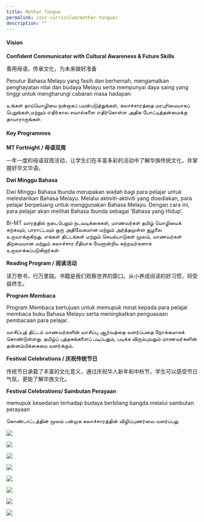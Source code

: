 ```yaml
---
title: Mother Tongue
permalink: /our-curriculum/mother-tongue/
description: ""
---
```

#### Vision

**Confident Communicator with Cultural Awareness & Future Skills**

善用母语，传承文化，为未来做好准备

Penutur Bahasa Melayu yang fasih dan berhemah, mengamalkan penghayatan nilai dan budaya Melayu serta mempunyai daya saing yang tinggi untuk mengharungi cabaran masa hadapan


உங்கள் தாய்மொழியை நன்றாகப் பயன்படுத்துங்கள், கலாச்சாரத்தை மரபுரிமையாகப் பெறுங்கள்,மற்றும் எதிர்கால சவால்களை எதிர்கொள்ள அதிக போட்டித்தன்மைக்கு தாயாராருங்கள்.

	
#### Key Programmes

**MT Fortnight / 母语双周**

一年一度的母语双周活动，让学生们在丰富多彩的活动中了解华族传统文化，并掌握好华文华语。


**Dwi Minggu Bahasa** 

Dwi Minggu Bahasa Ibunda merupakan wadah bagi para pelajar untuk melestarikan Bahasa Melayu. Melalui aktiviti-aktiviti yang disediakan, para pelajar berpeluang untuk menggunakan Bahasa Melayu. Dengan cara ini, para pelajar akan melihat Bahasa Ibunda sebagai ‘Bahasa yang Hidup’.


Bi-MT வாரத்தில் நடைபெறும் நடவடிக்கைகள், மாணவர்கள் தமிழ் மொழியைக் கற்கவும், பாராட்டவும் ஒரு அதிவேகமான மற்றும் அர்த்தமுள்ள சூழலை உருவாக்குகிறது. எங்கள் திட்டங்கள் மற்றும் செயல்பாடுகள் மூலம், மாணவர்கள் திறமையான மற்றும் கலாச்சார ரீதியாக வேரூன்றிய கற்றவர்களாக உருவாக்கப்படுகிறார்கள்.



**Reading Program / 阅读活动**

读万卷书，行万里路。书籍是我们观察世界的窗口。从小养成阅读的好习惯，将受益终生。


**Program Membaca**

Program Membaca bertujuan untuk memupuk minat kepada para pelajar membaca buku Bahasa Melayu serta meningkatkan penguasaan pembacaan para pelajar. 


வாசிப்புத் திட்டம் மாணவர்களின் வாசிப்பு ஆர்வத்தை வளர்ப்பதை நோக்கமாகக் கொண்டுள்ளது. தமிழ்ப் புத்தகங்களைப் படிப்பதும், படிக்க விரும்புவதும் மாணவர்களின்  தன்னம்பிக்கையை வளர்க்கும்.


**Festival Celebrations / 庆祝传统节日**

传统节日承载了丰富的文化意义，通过庆祝华人新年和中秋节，学生可以感受节日气氛，更能了解华族文化。


**Festival Celebrations/ Sambutan Perayaan**

memupuk kesedaran terhadap budaya berbilang bangda melalui  sambutan perayaan


கொண்டாட்டத்தின் மூலம் பன்முக கலாச்சாரத்தின் விழிப்புணர்வை வளர்ப்பது



![](/images/CL/cl1.jpg)

![](/images/CL/cl2.jpg)

![](/images/CL/cl4.jpg)

![](/images/ML/ml1.jpg)

![](/images/ML/ml2.jpg)

![](/images/ML/ml3.jpg)

![](/images/TL/tl1.jpg)

![](/images/TL/tl2.jpg)